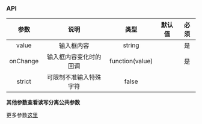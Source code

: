 ### API

|参数|说明|类型|默认值|必须|
| :--: | :-: | :-: | :-: | :-: |
|   value   |            输入框内容            |         string          |        |  是   |
| onChange  |      输入框内容变化时的回调      |     function(value)     |        |  是   |
|  strict   |      可限制不准输入特殊字符      |          false          |        |       |

**其他参数查看读写分离公共参数**

更多参数[这里](https://ant-design.gitee.io/components/input-cn/)